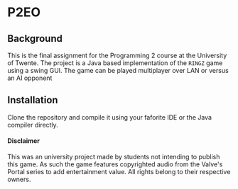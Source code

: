 # P2EO

## Background
This is the final assignment for the Programming 2 course at the University of Twente.
The project is a Java based implementation of the ```RINGZ``` game using a swing GUI.
The game can be played multiplayer over LAN or versus an AI opponent

## Installation
Clone the repository and compile it using your faforite IDE or the Java compiler directly.

#### Disclaimer
This was an university project made by students not intending to publish this game.
As such the game features copyrighted audio from the Valve's Portal series to add entertainment value.
All rights belong to their respective owners.
